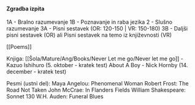 #### Zgradba izpita
1A - Bralno razumevanje
1B - Poznavanje in raba jezika
2 - Slušno razumevanje
3A - Pisni sestavek (OR: 120-150 | VR: 150-180)
3B - Daljši pisni sestavek (OR) ali Pisni sestavek na temo iz književnosti (VR)

[[Poems]]

Knjiga:
[[Šola/Mature/Ang/Books/Never Let me go/Never let me go]] - Kazuo Ishihuro (5. oktober - kratek test)
About A Boy - Nick Hornby (14. december - kratek test)

Pesmi (ustni del):
Maya Angelou: Phenomenal Woman
Robert Frost: The Road Not Taken
John McCrae: In Flanders Fields
William Shakespeare: Sonnet 130
W.H. Auden: Funeral Blues